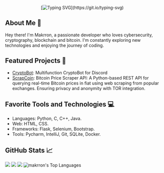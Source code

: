 <div align="center">
  
  [![Typing SVG](https://readme-typing-svg.demolab.com/?lines=Welcome+to+my+profile+!+!)](https://git.io/typing-svg)
  
</div>

## About Me 👋
Hey there! I'm Makrron, a passionate developer who loves cybersecurity, cryptography, blockchain and bitcoin. I'm constantly exploring new technologies and enjoying the journey of coding.

## Featured Projects 🚀
- [CryptoBot](https://github.com/makrron/CryptoBot): Multifunction CryptoBot for Discord
- [ScrapCoin](https://github.com/makrron/ScrapCoin): Bitcoin Price Scraper API: A Python-based REST API for querying real-time Bitcoin prices in fiat using web scraping from popular exchanges. Ensuring privacy and anonymity with TOR integration.

<!--
  ## Open Source Contributions 🌟
  - [Project A](link-to-project-A): Describe your contributions and the impact they made.
  - [Project B](link-to-project-B): Share your experience collaborating with the community.
-->

## Favorite Tools and Technologies 💻
- Languages: Python, C, C++, Java.
- Web: HTML, CSS.
- Frameworks: Flask, Selenium, Bootstrap. 
- Tools: Pycharm, IntelliJ, Git, SQLite, Docker. 

<!--
## Connect with Me 🔗
You can find me on:
- 
-->

## GitHub Stats 📈

![](http://github-profile-summary-cards.vercel.app/api/cards/profile-details?username=makrron&theme=dracula)
![](http://github-profile-summary-cards.vercel.app/api/cards/stats?username=makrron&theme=dracula)
![](http://github-profile-summary-cards.vercel.app/api/cards/productive-time?username=makrron&theme=dracula&utcOffset=0)
![makrron's Top Languages](https://github-readme-stats.vercel.app/api/top-langs/?username=makrron&theme=dracula&show_icons=true&hide_border=true&layout=compact)


<!--
## Learning Goals and Future Projects 🌱
- I'm currently exploring [Technology/Topic] and aiming to [Learning goal].
- In the pipeline: [List of future project ideas]

## Acknowledgments 👏
Shoutout to [Mention collaborators or contributors] for their incredible support and contributions.

## Open Source License 📄
This repository is open-source and is available under the [License Name]. Feel free to contribute and use as you like!
-->
